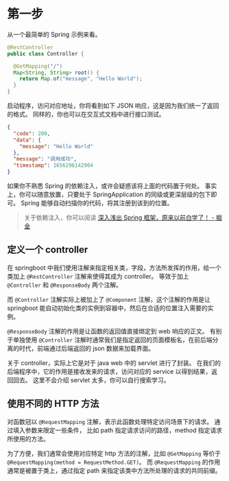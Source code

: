 # 第一步

从一个最简单的 Spring 示例来看。

```java
@RestController
public class Controller {

  @GetMapping("/")
  Map<String, String> root() {
    return Map.of("message", "Hello World");
  }
}
```

启动程序，访问对应地址，你将看到如下 JSON 响应，这是因为我们统一了返回的格式。
同样的，你也可以在交互式文档中进行接口测试。

```json
{
  "code": 200,
  "data": {
    "message": "Hello World"
  },
  "message": "调用成功",
  "timestamp": 1656296142904
}
```

如果你不熟悉 Spring 的依赖注入，或许会疑惑该将上面的代码置于何处。
事实上，你可以随意放置，只要处于 SpringApplication 的同级或更深层级的包下即可。
Spring 能够自动扫描你的代码，将其注册到该到的位置。

> 关于依赖注入，你可以阅读 [深入浅出 Spring 框架，原来以前白学了！ - 掘金](https://juejin.cn/post/7095532056632885284)

## 定义一个 controller

在 springboot 中我们使用注解来指定相关类，字段，方法所发挥的作用，给一个类加上 `@RestController` 注解来使得其成为 controller。
等效于加上 `@Controller` 和 `@ResponseBody` 两个注解。

而 `@Controller` 注解实际上被加上了 `@Component` 注解，这个注解的作用是让 springboot 能自动初始化类的实例到容器中，然后在合适的位置注入需要的实例。

`@ResponseBody` 注解的作用是让函数的返回值直接绑定到 web 响应的正文。
有别于单独使用 `@Controller` 注解时通常我们是指定返回的页面模板名，在前后端分离的时代，前端通过后端返回的 json 数据来加载界面。

关于 controller，实际上它是对于 java web 中的 servlet 进行了封装。
在我们的后端程序中，它的作用是接收发来的请求，访问对应的 service 以得到结果，返回回去。
这里不会介绍 servlet 太多，你可以自行搜索学习。

## 使用不同的 HTTP 方法

对函数冠以 `@RequestMapping` 注解，表示此函数处理特定访问场景下的请求。
通过填入参数来限定一些条件， 比如 path 指定请求访问的路径，method 指定请求所使用的方法。

为了方便，我们通常会使用对应特定 http 方法的注解，比如 `@GetMapping` 等价于 `@RequestMapping(method = RequestMethod.GET)`。
而 `@RequestMapping` 的作用通常是被置于类上，通过指定 path 来指定该类中方法所处理的请求的共同前缀。
